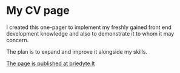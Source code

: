 # My CV page

I created this one-pager to implement my freshly gained front end development knowledge and also to demonstrate it to whom it may concern.

The plan is to expand and improve it alongside my skills.

[The page is published at briedyte.lt](https://www.briedyte.lt/ "briedyte.lt")